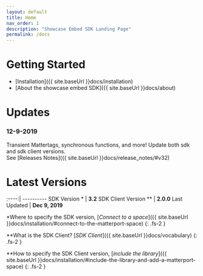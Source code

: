 ```yaml
---
layout: default
title: Home
nav_order: 1
description: "Showcase Embed SDK Landing Page"
permalink: /docs
---
```


# Getting Started
- [Installation]({{ site.baseUrl }}docs/installation)
- [About the showcase embed SDK]({{ site.baseUrl }}docs/about)

# Updates
### 12-9-2019
Transient Mattertags, synchronous functions, and more! Update both sdk and sdk client versions.  
See [Releases Notes]({{ site.baseUrl }}docs/release_notes/#v32)

# Latest Versions

:----:| ----------
SDK Version * | **3.2**
SDK Client Version ** | **2.0.0**
Last Updated | **Dec 9, 2019**

*Where to specify the SDK version, [_Connect to a space_]({{ site.baseUrl }}docs/installation/#connect-to-the-matterport-space)
{: .fs-2 }

**What is the SDK Client? [_SDK Client_]({{ site.baseUrl }}docs/vocabulary)
{: .fs-2 }

**How to specify the SDK Client version, [_include the library_]({{ site.baseUrl }}docs/installation/#include-the-library-and-add-a-matterport-space)
{: .fs-2 }
